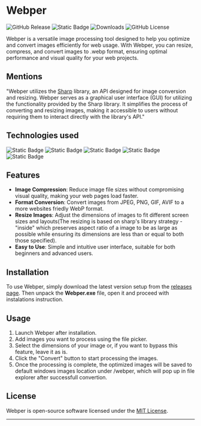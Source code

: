 # Webper
![GitHub Release](https://img.shields.io/github/v/release/SliskiPlumek/webper)
![Static Badge](https://img.shields.io/badge/platform-windows-blue)
![Downloads](https://img.shields.io/github/downloads/SliskiPlumek/webper/total)
![GitHub License](https://img.shields.io/github/license/SliskiPlumek/webper)

Webper is a versatile image processing tool designed to help you optimize and convert images efficiently for web usage. With Webper, you can resize, compress, and convert images to .webp format, ensuring optimal performance and visual quality for your web projects.

## Mentions
"Webper utilizes the [Sharp](https://www.npmjs.com/package/sharp) library, an API designed for image conversion and resizing. Webper serves as a graphical user interface (GUI) for utilizing the functionality provided by the Sharp library. 
It simplifies the process of converting and resizing images, making it accessible to users without requiring them to interact directly with the library's API."

## Technologies used
![Static Badge](https://img.shields.io/badge/Electron-9feaf9?style=for-the-badge&logo=electron&logoColor=9feaf9&labelColor=black&link=https%3A%2F%2Fwww.electronjs.org)
![Static Badge](https://img.shields.io/badge/JavaScript-f7df1e?style=for-the-badge&logo=javascript&labelColor=black&link=https%3A%2F%2Fdeveloper.mozilla.org%2Fen-US%2Fdocs%2FWeb%2FJavaScript)
![Static Badge](https://img.shields.io/badge/npm-cc0000?style=for-the-badge&logo=npm&labelColor=black&link=https%3A%2F%2Fwww.npmjs.com)
![Static Badge](https://img.shields.io/badge/Node.js-539e43?style=for-the-badge&logo=node.js&labelColor=black&link=https%3A%2F%2Fnodejs.org%2Fen)
![Static Badge](https://img.shields.io/badge/sharp-99cc00?style=for-the-badge&logo=sharp&labelColor=black&link=https%3A%2F%2Fsharp.pixelplumbing.com)

## Features

- **Image Compression**: Reduce image file sizes without compromising visual quality, making your web pages load faster.
- **Format Conversion**: Convert images from JPEG, PNG, GIF, AVIF to a more websites friedly WebP format.
- **Resize Images**: Adjust the dimensions of images to fit different screen sizes and layouts(The resizing is based on sharp's library strategy - "inside" which preserves aspect ratio of a image to be as large as possible while ensuring its dimensions are less than or equal to both those specified).
- **Easy to Use**: Simple and intuitive user interface, suitable for both beginners and advanced users.

## Installation

To use Webper, simply download the latest version setup from the [releases page](https://github.com/SliskiPlumek/webper/releases).
Then unpack the **Webper.exe** file, open it and proceed with instalations instruction.

## Usage

1. Launch Webper after installation.
2. Add images you want to process using the file picker.
3. Select the dimensions of your image or, if you want to bypass this feature, leave it as is.
4. Click the "Convert" button to start processing the images.
5. Once the processing is complete, the optimized images will be saved to default windows images location under /webper, which will pop up in file explorer after successfull convertion.

## License

Webper is open-source software licensed under the [MIT License](LICENSE).
****
